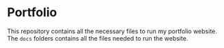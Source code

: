 # Portfolio

This repository contains all the necessary files to run my portfolio website. The `docs` folders contains all the files needed to run the website.
